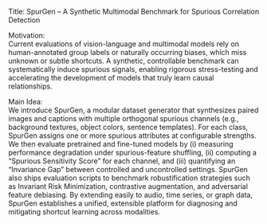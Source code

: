 Title: SpurGen – A Synthetic Multimodal Benchmark for Spurious Correlation Detection

Motivation:  
Current evaluations of vision-language and multimodal models rely on human-annotated group labels or naturally occurring biases, which miss unknown or subtle shortcuts. A synthetic, controllable benchmark can systematically induce spurious signals, enabling rigorous stress-testing and accelerating the development of models that truly learn causal relationships.

Main Idea:  
We introduce SpurGen, a modular dataset generator that synthesizes paired images and captions with multiple orthogonal spurious channels (e.g., background textures, object colors, sentence templates). For each class, SpurGen assigns one or more spurious attributes at configurable strengths. We then evaluate pretrained and fine-tuned models by (i) measuring performance degradation under spurious-feature shuffling, (ii) computing a “Spurious Sensitivity Score” for each channel, and (iii) quantifying an “Invariance Gap” between controlled and uncontrolled settings. SpurGen also ships evaluation scripts to benchmark robustification strategies such as Invariant Risk Minimization, contrastive augmentation, and adversarial feature debiasing. By extending easily to audio, time series, or graph data, SpurGen establishes a unified, extensible platform for diagnosing and mitigating shortcut learning across modalities.